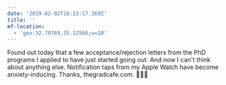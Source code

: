 ```yaml
---
date: '2019-02-02T16:22:17.369Z'
title: ''
mf-location:
  - 'geo:32.70769,35.12566;u=10'
---
```

Found out today that a few acceptance/rejection letters from the PhD programs I applied to have just started going out. And now I can&#39;t think about anything else. Notification taps from my Apple Watch have become anxiety-inducing. Thanks, thegradcafe.com. 🤞🏽😟
